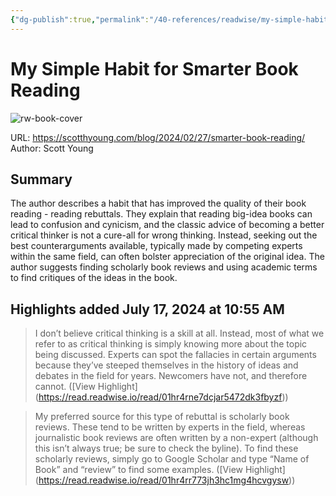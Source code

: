 ```yaml
---
{"dg-publish":true,"permalink":"/40-references/readwise/my-simple-habit-for-smarter-book-reading/","tags":["rw/articles"]}
---
```


# My Simple Habit for Smarter Book Reading

![rw-book-cover](https://www.scotthyoung.com/blog/wp-content/uploads/2024/02/Reading-books-connections.jpg)
  
URL: https://scotthyoung.com/blog/2024/02/27/smarter-book-reading/
Author: Scott Young

## Summary

The author describes a habit that has improved the quality of their book reading - reading rebuttals. They explain that reading big-idea books can lead to confusion and cynicism, and the classic advice of becoming a better critical thinker is not a cure-all for wrong thinking. Instead, seeking out the best counterarguments available, typically made by competing experts within the same field, can often bolster appreciation of the original idea. The author suggests finding scholarly book reviews and using academic terms to find critiques of the ideas in the book.

## Highlights added July 17, 2024 at 10:55 AM
>I don’t believe critical thinking is a skill at all. Instead, most of what we refer to as critical thinking is simply knowing more about the topic being discussed. Experts can spot the fallacies in certain arguments because they’ve steeped themselves in the history of ideas and debates in the field for years. Newcomers have not, and therefore cannot. ([View Highlight] (https://read.readwise.io/read/01hr4rne7dcjar5472dk3fbyzf))


>My preferred source for this type of rebuttal is scholarly book reviews. These tend to be written by experts in the field, whereas journalistic book reviews are often written by a non-expert (although this isn’t always true; be sure to check the byline). To find these scholarly reviews, simply go to Google Scholar and type “Name of Book” and “review” to find some examples. ([View Highlight] (https://read.readwise.io/read/01hr4rr773jh3hc1mg4hcvgysw))


